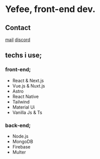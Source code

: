 # Yefee, front-end dev.

## Contact
[mail](mailto:findikliyavuzefe@gmail.com)
[discord](https://discord.com/users/420291800905940992)

## techs i use;

### front-end;
- React & Next.js
- Vue.js & Nuxt.js
- Astro
- React Native
- Tailwind
- Material Ui
- Vanilla Js & Ts

### back-end;
- Node.js
- MongoDB
- Firebase
- Multer

